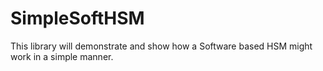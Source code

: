 # SimpleSoftHSM
This library will demonstrate and show how a Software based HSM might work in a simple manner.

